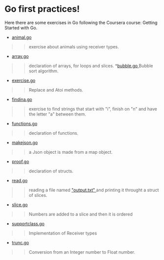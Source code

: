 # Go first practices!

Here there are some exercises in Go following the Coursera course: Getting Started with Go.
* <a href="https://github.com/Juandavid716/Go_first_steps/blob/master/animal.go">animal.go </a> 
>> exercise about animals using receiver types.
* <a href="https://github.com/Juandavid716/Go_first_steps/blob/master/array.go">array.go </a> 
>> declaration of arrays, for loops and slices.
*<a href="https://github.com/Juandavid716/Go_first_steps/blob/master/bubble.go">bubble.go </a> 
>> Bubble sort algorithm.
* <a href="https://github.com/Juandavid716/Go_first_steps/blob/master/exercise.go">exercise.go </a> 
>> Replace and Atoi methods.
* <a href="https://github.com/Juandavid716/Go_first_steps/blob/master/findina.go">findina.go </a> 
>> exercise to find strings that start with "i", finish on "n" and have the letter "a" between them.
* <a href="https://github.com/Juandavid716/Go_first_steps/blob/master/functions.go">functions.go </a>
>> declaration of functions.
* <a href="https://github.com/Juandavid716/Go_first_steps/blob/master/makejson.go">makejson.go </a>
>> a Json object is made from a map object.
* <a href="https://github.com/Juandavid716/Go_first_steps/blob/master/proof.go">proof.go </a>
>> declaration of structs.
* <a href="https://github.com/Juandavid716/Go_first_steps/blob/master/read.go"> read.go </a>
>> reading a file named <a href="https://github.com/Juandavid716/Go_first_steps/blob/master/output.txt"> "output.txt" </a> and printing it throught a struct of slices.
* <a href="https://github.com/Juandavid716/Go_first_steps/blob/master/read.go"> slice.go </a> 
>> Numbers are added to a slice and then it is ordered
* <a href="https://github.com/Juandavid716/Go_first_steps/blob/master/supportclass.go.go">supportclass.go </a> 
>> Implementation of Receiver types
* <a href="https://github.com/Juandavid716/Go_first_steps/blob/master/trunc.go"> trunc.go </a>
>> Conversion from an Integer number to Float number.



